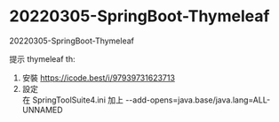 # 20220305-SpringBoot-Thymeleaf
20220305-SpringBoot-Thymeleaf

提示 thymeleaf th: <p>
1. 安裝 https://icode.best/i/97939731623713 <br>
2. 設定 <br>
在 SpringToolSuite4.ini 加上 --add-opens=java.base/java.lang=ALL-UNNAMED <p>

